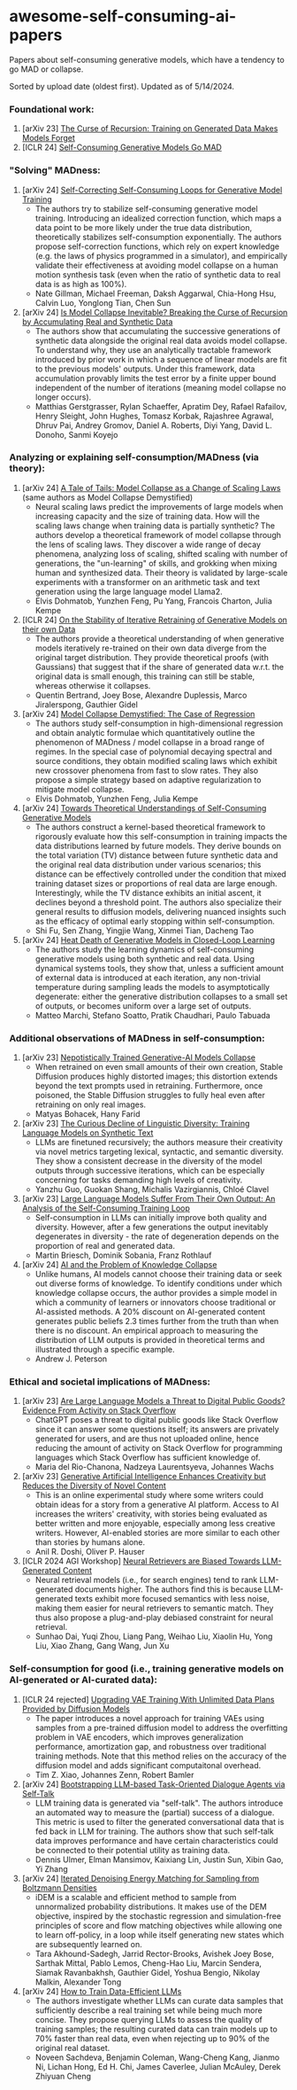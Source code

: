 # awesome-self-consuming-ai-papers
Papers about self-consuming generative models, which have a tendency to go MAD or collapse.

Sorted by upload date (oldest first). Updated as of 5/14/2024.

### Foundational work:
1. [arXiv 23] [The Curse of Recursion: Training on Generated Data Makes Models Forget](https://arxiv.org/abs/2305.17493)
2. [ICLR 24] [Self-Consuming Generative Models Go MAD](https://openreview.net/forum?id=ShjMHfmPs0)

### "Solving" MADness:
1. [arXiv 24] [Self-Correcting Self-Consuming Loops for Generative Model Training](https://arxiv.org/abs/2402.07087)
   * The authors try to stabilize self-consuming generative model training. Introducing an idealized correction function, which maps a data point to be more likely under the true data distribution, theoretically stabilizes self-consumption exponentially. The authors propose self-correction functions, which rely on expert knowledge (e.g. the laws of physics programmed in a simulator), and empirically validate their effectiveness at avoiding model collapse on a human motion synthesis task (even when the ratio of synthetic data to real data is as high as 100%).
   * Nate Gillman, Michael Freeman, Daksh Aggarwal, Chia-Hong Hsu, Calvin Luo, Yonglong Tian, Chen Sun
2. [arXiv 24] [Is Model Collapse Inevitable? Breaking the Curse of Recursion by Accumulating Real and Synthetic Data](https://arxiv.org/abs/2404.01413) 
   * The authors show that accumulating the successive generations of synthetic data alongside the original real data avoids model collapse. To understand why, they use an analytically tractable framework introduced by prior work in which a sequence of linear models are fit to the previous models' outputs. Under this framework, data accumulation provably limits the test error by a finite upper bound independent of the number of iterations (meaning model collapse no longer occurs).
   * Matthias Gerstgrasser, Rylan Schaeffer, Apratim Dey, Rafael Rafailov, Henry Sleight, John Hughes, Tomasz Korbak, Rajashree Agrawal, Dhruv Pai, Andrey Gromov, Daniel A. Roberts, Diyi Yang, David L. Donoho, Sanmi Koyejo

### Analyzing or explaining self-consumption/MADness (via theory):
1. [arXiv 24] [A Tale of Tails: Model Collapse as a Change of Scaling Laws](https://arxiv.org/abs/2402.07043) (same authors as Model Collapse Demystified)
   * Neural scaling laws predict the improvements of large models when increasing capacity and the size of training data. How will the scaling laws change when training data is partially synthetic? The authors develop a theoretical framework of model collapse through the lens of scaling laws. They discover a wide range of decay phenomena, analyzing loss of scaling, shifted scaling with number of generations, the "un-learning" of skills, and grokking when mixing human and synthesized data. Their theory is validated by large-scale experiments with a transformer on an arithmetic task and text generation using the large language model Llama2.
   * Elvis Dohmatob, Yunzhen Feng, Pu Yang, Francois Charton, Julia Kempe
2. [ICLR 24] [On the Stability of Iterative Retraining of Generative Models on their own Data](https://openreview.net/forum?id=JORAfH2xFd)
   * The authors provide a theoretical understanding of when generative models iteratively re-trained on their own data diverge from the original target distribution. They provide theoretical proofs (with Gaussians) that suggest that if the share of generated data w.r.t. the original data is small enough, this training can still be stable, whereas otherwise it collapses.
   * Quentin Bertrand, Joey Bose, Alexandre Duplessis, Marco Jiralerspong, Gauthier Gidel
3. [arXiv 24] [Model Collapse Demystified: The Case of Regression](https://arxiv.org/abs/2402.07712)
   * The authors study self-consumption in high-dimensional regression and obtain analytic formulae which quantitatively outline the phenomenon of MADness / model collapse in a broad range of regimes. In the special case of polynomial decaying spectral and source conditions, they obtain modified scaling laws which exhibit new crossover phenomena from fast to slow rates. They also propose a simple strategy based on adaptive regularization to mitigate model collapse.
   * Elvis Dohmatob, Yunzhen Feng, Julia Kempe
4. [arXiv 24] [Towards Theoretical Understandings of Self-Consuming Generative Models](https://arxiv.org/abs/2402.11778)
   * The authors construct a kernel-based theoretical framework to rigorously evaluate how this self-consumption in training impacts the data distributions learned by future models. They derive bounds on the total variation (TV) distance between future synthetic data and the original real data distribution under various scenarios; this distance can be effectively controlled under the condition that mixed training dataset sizes or proportions of real data are large enough. Interestingly, while the TV distance exhibits an initial ascent, it declines beyond a threshold point. The authors also specialize their general results to diffusion models, delivering nuanced insights such as the efficacy of optimal early stopping within self-consumption.
   * Shi Fu, Sen Zhang, Yingjie Wang, Xinmei Tian, Dacheng Tao
5. [arXiv 24] [Heat Death of Generative Models in Closed-Loop Learning](https://arxiv.org/abs/2404.02325)
   * The authors study the learning dynamics of self-consuming generative models using both synthetic and real data. Using dynamical systems tools, they show that, unless a sufficient amount of external data is introduced at each iteration, any non-trivial temperature during sampling leads the models to asymptotically degenerate: either the generative distribution collapses to a small set of outputs, or becomes uniform over a large set of outputs.
   * Matteo Marchi, Stefano Soatto, Pratik Chaudhari, Paulo Tabuada

### Additional observations of MADness in self-consumption:
1. [arXiv 23] [Nepotistically Trained Generative-AI Models Collapse](https://arxiv.org/abs/2311.12202)
   * When retrained on even small amounts of their own creation, Stable Diffusion produces highly distorted images; this distortion extends beyond the text prompts used in retraining. Furthermore, once poisoned, the Stable Diffusion struggles to fully heal even after retraining on only real images.
   * Matyas Bohacek, Hany Farid
2. [arXiv 23] [The Curious Decline of Linguistic Diversity: Training Language Models on Synthetic Text](https://arxiv.org/abs/2311.09807)
   * LLMs are finetuned recursively; the authors measure their creativity via novel metrics targeting lexical, syntactic, and semantic diversity. They show a consistent decrease in the diversity of the model outputs through successive iterations, which can be especially concerning for tasks demanding high levels of creativity. 
   * Yanzhu Guo, Guokan Shang, Michalis Vazirgiannis, Chloé Clavel
3. [arXiv 23] [Large Language Models Suffer From Their Own Output: An Analysis of the Self-Consuming Training Loop](https://arxiv.org/abs/2311.16822)
   * Self-consumption in LLMs can initially improve both quality and diversity. However, after a few generations the output inevitably degenerates in diversity - the rate of degeneration depends on the proportion of real and generated data.
   * Martin Briesch, Dominik Sobania, Franz Rothlauf
4. [arXiv 24] [AI and the Problem of Knowledge Collapse](https://arxiv.org/abs/2404.03502)
   * Unlike humans, AI models cannot choose their training data or seek out diverse forms of knowledge. To identify conditions under which knowledge collapse occurs, the author provides a simple model in which a community of learners or innovators choose traditional or AI-assisted methods. A 20% discount on AI-generated content generates public beliefs 2.3 times further from the truth than when there is no discount. An empirical approach to measuring the distribution of LLM outputs is provided in theoretical terms and illustrated through a specific example.
   * Andrew J. Peterson

### Ethical and societal implications of MADness:
1. [arXiv 23] [Are Large Language Models a Threat to Digital Public Goods? Evidence From Activity on Stack Overflow](https://arxiv.org/abs/2307.07367)
   * ChatGPT poses a threat to digital public goods like Stack Overflow since it can answer some questions itself; its answers are privately generated for users, and are thus not uploaded online, hence reducing the amount of activity on Stack Overflow for programming languages which Stack Overflow has sufficient knowledge of.
   * Maria del Rio-Chanona, Nadzeya Laurentsyeva, Johannes Wachs
2. [arXiv 23] [Generative Artificial Intelligence Enhances Creativity but Reduces the Diversity of Novel Content](https://arxiv.org/abs/2312.00506)
   * This is an online experimental study where some writers could obtain ideas for a story from a generative AI platform. Access to AI increases the writers' creativity, with stories being evaluated as better written and more enjoyable, especially among less creative writers. However, AI-enabled stories are more similar to each other than stories by humans alone.
   * Anil R. Doshi, Oliver P. Hauser
3. [ICLR 2024 AGI Workshop] [Neural Retrievers are Biased Towards LLM-Generated Content](https://openreview.net/forum?id=taFdHx5RTd)
   * Neural retrieval models (i.e., for search engines) tend to rank LLM-generated documents higher. The authors find this is because LLM-generated texts exhibit more focused semantics with less noise, making them easier for neural retrievers to semantic match. They thus also propose a plug-and-play debiased constraint for neural retrieval.
   * Sunhao Dai, Yuqi Zhou, Liang Pang, Weihao Liu, Xiaolin Hu, Yong Liu, Xiao Zhang, Gang Wang, Jun Xu

### Self-consumption for good (i.e., training generative models on AI-generated or AI-curated data):
1. [ICLR 24 rejected] [Upgrading VAE Training With Unlimited Data Plans Provided by Diffusion Models](https://openreview.net/forum?id=pyW37euNXb)
   * The paper introduces a novel approach for training VAEs using samples from a pre-trained diffusion model to address the overfitting problem in VAE encoders, which improves generalization performance, amortization gap, and robustness over traditional training methods. Note that this method relies on the accuracy of the diffusion model and adds significant computaitonal overhead.
   * Tim Z. Xiao, Johannes Zenn, Robert Bamler
2. [arXiv 24] [Bootstrapping LLM-based Task-Oriented Dialogue Agents via Self-Talk](https://arxiv.org/abs/2401.05033)
   * LLM training data is generated via "self-talk". The authors introduce an automated way to measure the (partial) success of a dialogue. This metric is used to filter the generated conversational data that is fed back in LLM for training. The authors show that such self-talk data improves performance and have certain characteristics could be connected to their potential utility as training data.
   * Dennis Ulmer, Elman Mansimov, Kaixiang Lin, Justin Sun, Xibin Gao, Yi Zhang
3. [arXiv 24] [Iterated Denoising Energy Matching for Sampling from Boltzmann Densities](https://arxiv.org/abs/2402.06121)
   * iDEM is a scalable and efficient method to sample from unnormalized probability distributions. It makes use of the DEM objective, inspired by the stochastic regression and simulation-free principles of score and flow matching objectives while allowing one to learn off-policy, in a loop while itself generating new states which are subsequently learned on.
   * Tara Akhound-Sadegh, Jarrid Rector-Brooks, Avishek Joey Bose, Sarthak Mittal, Pablo Lemos, Cheng-Hao Liu, Marcin Sendera, Siamak Ravanbakhsh, Gauthier Gidel, Yoshua Bengio, Nikolay Malkin, Alexander Tong
4. [arXiv 24] [How to Train Data-Efficient LLMs](https://arxiv.org/abs/2402.09668)
   * The authors investigate whether LLMs can curate data samples that sufficiently describe a real training set while being much more concise. They propose querying LLMs to assess the quality of training samples; the resulting curated data can train models up to 70% faster than real data, even when rejecting up to 90% of the original real dataset. 
   * Noveen Sachdeva, Benjamin Coleman, Wang-Cheng Kang, Jianmo Ni, Lichan Hong, Ed H. Chi, James Caverlee, Julian McAuley, Derek Zhiyuan Cheng
